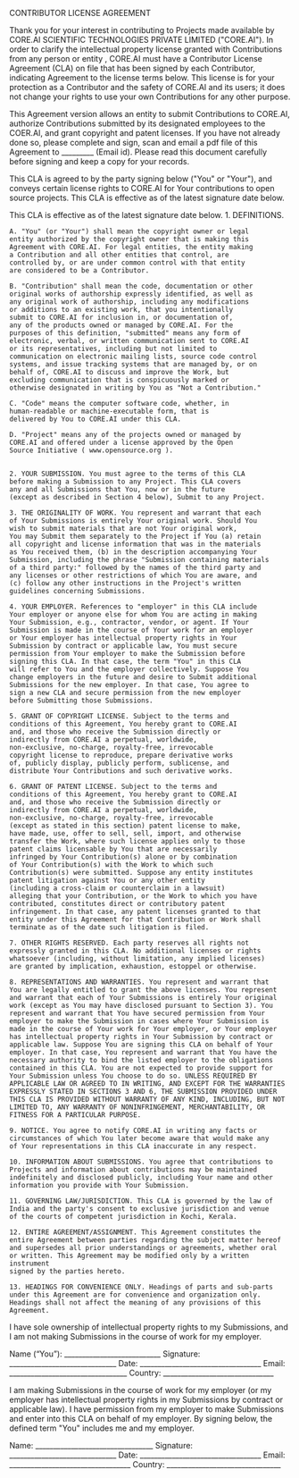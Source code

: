 CONTRIBUTOR LICENSE AGREEMENT

Thank you for your interest in contributing to Projects made 
available by CORE.AI SCIENTIFIC TECHNOLOGIES PRIVATE LIMITED
("CORE.AI"). In order to clarify the intellectual property 
license granted with Contributions from any person or entity
, CORE.AI must have a Contributor License Agreement (CLA) on
file that has been signed by each Contributor, indicating 
Agreement to the license terms below. This license is for 
your protection as a Contributor and the safety of CORE.AI 
and its users; it does not change your rights to use your 
own Contributions for any other purpose.

This Agreement version allows an entity to submit 
Contributions to CORE.AI, authorize Contributions 
submitted by its designated employees to the COER.AI, 
and grant copyright and patent licenses.
If you have not already done so, please complete and sign,
scan and email a pdf file of this Agreement to
_________ (Email id). Please read this document carefully 
before signing and keep a copy for your records.

This CLA is agreed to by the party signing below ("You" or "Your"),
and conveys certain license rights to CORE.AI for Your 
contributions to open source projects. This CLA is effective 
as of the latest signature date below.



This CLA is effective as of the latest signature date below.
    1. DEFINITIONS.
    
    A. "You" (or "Your") shall mean the copyright owner or legal
    entity authorized by the copyright owner that is making this 
    Agreement with CORE.AI. For legal entities, the entity making
    a Contribution and all other entities that control, are 
    controlled by, or are under common control with that entity 
    are considered to be a Contributor.
    
    B. "Contribution" shall mean the code, documentation or other
    original works of authorship expressly identified, as well as
    any original work of authorship, including any modifications
    or additions to an existing work, that you intentionally
    submit to CORE.AI for inclusion in, or documentation of,
    any of the products owned or managed by CORE.AI. For the 
    purposes of this definition, "submitted" means any form of 
    electronic, verbal, or written communication sent to CORE.AI 
    or its representatives, including but not limited to 
    communication on electronic mailing lists, source code control
    systems, and issue tracking systems that are managed by, or on
    behalf of, CORE.AI to discuss and improve the Work, but 
    excluding communication that is conspicuously marked or 
    otherwise designated in writing by You as "Not a Contribution."
    
    C. "Code" means the computer software code, whether, in 
    human-readable or machine-executable form, that is 
    delivered by You to CORE.AI under this CLA.
    
    D. "Project" means any of the projects owned or managed by 
    CORE.AI and offered under a license approved by the Open 
    Source Initiative ( www.opensource.org ).


    2. YOUR SUBMISSION. You must agree to the terms of this CLA
    before making a Submission to any Project. This CLA covers 
    any and all Submissions that You, now or in the future 
    (except as described in Section 4 below), Submit to any Project.
    
    3. THE ORIGINALITY OF WORK. You represent and warrant that each 
    of Your Submissions is entirely Your original work. Should You 
    wish to submit materials that are not Your original work, 
    You may Submit them separately to the Project if You (a) retain
    all copyright and license information that was in the materials
    as You received them, (b) in the description accompanying Your
    Submission, including the phrase "Submission containing materials
    of a third party:" followed by the names of the third party and 
    any licenses or other restrictions of which You are aware, and 
    (c) follow any other instructions in the Project's written 
    guidelines concerning Submissions.
    
    4. YOUR EMPLOYER. References to "employer" in this CLA include 
    Your employer or anyone else for whom You are acting in making 
    Your Submission, e.g., contractor, vendor, or agent. If Your 
    Submission is made in the course of Your work for an employer 
    or Your employer has intellectual property rights in Your 
    Submission by contract or applicable law, You must secure 
    permission from Your employer to make the Submission before 
    signing this CLA. In that case, the term "You" in this CLA 
    will refer to You and the employer collectively. Suppose You 
    change employers in the future and desire to Submit additional 
    Submissions for the new employer. In that case, You agree to 
    sign a new CLA and secure permission from the new employer 
    before Submitting those Submissions.
    
    5. GRANT OF COPYRIGHT LICENSE. Subject to the terms and 
    conditions of this Agreement, You hereby grant to CORE.AI
    and, and those who receive the Submission directly or 
    indirectly from CORE.AI a perpetual, worldwide, 
    non-exclusive, no-charge, royalty-free, irrevocable 
    copyright license to reproduce, prepare derivative works
    of, publicly display, publicly perform, sublicense, and 
    distribute Your Contributions and such derivative works.
    
    6. GRANT OF PATENT LICENSE. Subject to the terms and 
    conditions of this Agreement, You hereby grant to CORE.AI
    and, and those who receive the Submission directly or 
    indirectly from CORE.AI a perpetual, worldwide, 
    non-exclusive, no-charge, royalty-free, irrevocable 
    (except as stated in this section) patent license to make, 
    have made, use, offer to sell, sell, import, and otherwise 
    transfer the Work, where such license applies only to those
    patent claims licensable by You that are necessarily 
    infringed by Your Contribution(s) alone or by combination 
    of Your Contribution(s) with the Work to which such 
    Contribution(s) were submitted. Suppose any entity institutes
    patent litigation against You or any other entity 
    (including a cross-claim or counterclaim in a lawsuit) 
    alleging that your Contribution, or the Work to which you have
    contributed, constitutes direct or contributory patent 
    infringement. In that case, any patent licenses granted to that
    entity under this Agreement for that Contribution or Work shall
    terminate as of the date such litigation is filed.
    
    7. OTHER RIGHTS RESERVED. Each party reserves all rights not 
    expressly granted in this CLA. No additional licenses or rights 
    whatsoever (including, without limitation, any implied licenses) 
    are granted by implication, exhaustion, estoppel or otherwise.
    
    8. REPRESENTATIONS AND WARRANTIES. You represent and warrant that
    You are legally entitled to grant the above licenses. You represent
    and warrant that each of Your Submissions is entirely Your original
    work (except as You may have disclosed pursuant to Section 3). You 
    represent and warrant that You have secured permission from Your 
    employer to make the Submission in cases where Your Submission is 
    made in the course of Your work for Your employer, or Your employer 
    has intellectual property rights in Your Submission by contract or 
    applicable law. Suppose You are signing this CLA on behalf of Your 
    employer. In that case, You represent and warrant that You have the 
    necessary authority to bind the listed employer to the obligations 
    contained in this CLA. You are not expected to provide support for 
    Your Submission unless You choose to do so. UNLESS REQUIRED BY 
    APPLICABLE LAW OR AGREED TO IN WRITING, AND EXCEPT FOR THE WARRANTIES
    EXPRESSLY STATED IN SECTIONS 3 AND 6, THE SUBMISSION PROVIDED UNDER 
    THIS CLA IS PROVIDED WITHOUT WARRANTY OF ANY KIND, INCLUDING, BUT NOT
    LIMITED TO, ANY WARRANTY OF NONINFRINGEMENT, MERCHANTABILITY, OR 
    FITNESS FOR A PARTICULAR PURPOSE.
    
    9. NOTICE. You agree to notify CORE.AI in writing any facts or 
    circumstances of which You later become aware that would make any 
    of Your representations in this CLA inaccurate in any respect.
    
    10. INFORMATION ABOUT SUBMISSIONS. You agree that contributions to 
    Projects and information about contributions may be maintained 
    indefinitely and disclosed publicly, including Your name and other 
    information you provide with Your Submission.
    
    11. GOVERNING LAW/JURISDICTION. This CLA is governed by the law of 
    India and the party's consent to exclusive jurisdiction and venue 
    of the courts of competent jurisdiction in Kochi, Kerala.
    
    12. ENTIRE AGREEMENT/ASSIGNMENT. This Agreement constitutes the 
    entire Agreement between parties regarding the subject matter hereof
    and supersedes all prior understandings or agreements, whether oral
    or written. This Agreement may be modified only by a written instrument
    signed by the parties hereto.
    
    13. HEADINGS FOR CONVENIENCE ONLY. Headings of parts and sub-parts 
    under this Agreement are for convenience and organization only. 
    Headings shall not affect the meaning of any provisions of this Agreement.
 
 

I have sole ownership of intellectual property rights to my Submissions, 
and I am not making Submissions in the course of work for my employer.
 
Name (“You”): ___________________________
Signature: ______________________________
Date: __________________________________
Email: _________________________________
Country: _______________________________
 
 
I am making Submissions in the course of work for my employer 
(or my employer has intellectual property rights in my 
Submissions by contract or applicable law). 
I have permission from my employer to make Submissions and enter
into this CLA on behalf of my employer. By signing below, the
defined term "You" includes me and my employer.
 
Name: _________________________________
Signature: ______________________________
Date: __________________________________
Email: __________________________________
Country: ________________________________
 
